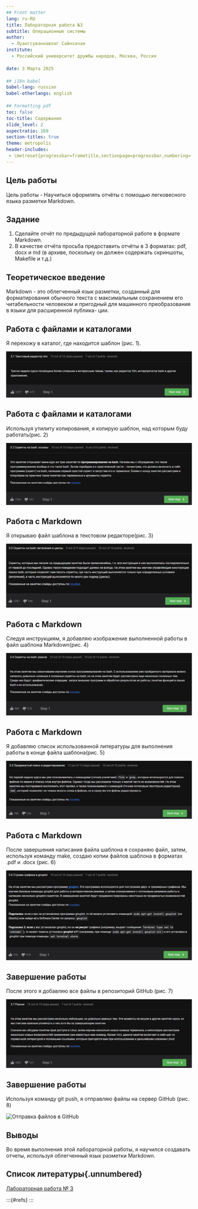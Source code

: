 ```yaml
---
## Front matter
lang: ru-RU
title: Лабораторная работа №3
subtitle: Операционные системы
author:
  - Луангсуваннавонг Сайнхачан
institute:
  - Российский университет дружбы народов, Москва, Россия

date: 3 Марта 2025

## i18n babel
babel-lang: russian
babel-otherlangs: english

## Formatting pdf
toc: false
toc-title: Содержание
slide_level: 2
aspectratio: 169
section-titles: true
theme: metropolis
header-includes:
 - \metroset{progressbar=frametitle,sectionpage=progressbar,numbering=fraction}
---
```


## Цель работы

  Цель работы - Научиться оформлять отчёты с помощью легковесного языка разметки Markdown.
  
## Задание

  1. Сделайте отчёт по предыдущей лабораторной работе в формате Markdown.
  2. В качестве отчёта просьба предоставить отчёты в 3 форматах: pdf, docx и
     md (в архиве, поскольку он должен содержать скриншоты, Makefile и т.д.)

## Теоретическое введение

  Markdown - это облегченный язык разметки, созданный для форматирования
обычного текста с максимальным сохранением его читабельности человеком и
пригодный для машинного преобразования в языки для расширенной публика-
ции.

## Работа с файлами и каталогами

  Я перехожу в каталог, где находится шаблон (рис. 1).

  ![Перемещение между каталогами](image/pic/1.png)

## Работа с файлами и каталогами

  Используя утилиту копирования, я копирую шаблон, над которым буду работать(рис. 2)

  ![Копирование файла](image/pic/2.png)

## Работа с Markdown 

  Я открываю файл шаблона в текстовом редакторе(рис. 3)
  
  ![Открытие файла с помощью текстового редактора](image/pic/3.png)

## Работа с Markdown 

  Следуя инструкциям, я добавляю изображение выполненной работы в файл шаблона Markdown(рис. 4)
  
  ![Добавление изображений](image/pic/4.png)

## Работа с Markdown 

  Я добавляю список использованной литературы для выполнения работы в конце файла шаблона(рис. 5)
  
  ![Добавление списка литературы](image/pic/5.png)

## Работа с Markdown 

  После завершения написания файла шаблона я сохраняю файл,
  затем, используя команду make, создаю копии файлов шаблона в форматах .pdf и .docx (рис. 6)

  ![компиляция отчета](image/pic/6.png)

## Завершение работы

  После этого я добавляю все файлы в репозиторий GitHub (рис. 7)
  
  ![Добавление файлов в GitHub](image/pic/7.png)

## Завершение работы
 
  Используя команду git push, я отправляю файлы на сервер GitHub (рис. 8)
  
  ![Отправка файлов в GitHub](image/pic/8.png)

## Выводы

  Во время выполнения этой лабораторной работы, я научился создавать отчеты,
  используя облегченный язык разметки Markdown.

## Список литературы{.unnumbered}

[Лабораторная работа № 3](https://esystem.rudn.ru/pluginfile.php/2586858/mod_resource/content/3/003-lab_markdown.pdf)

:::{#refs}
:::
